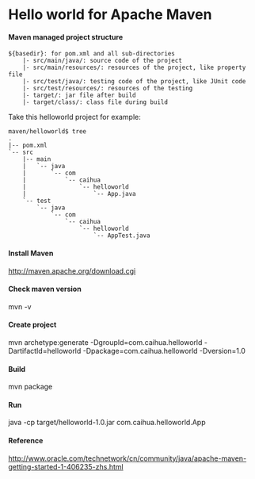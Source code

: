 Hello world for Apache Maven
============================

#### Maven managed project structure
```
${basedir}: for pom.xml and all sub-directories
    |- src/main/java/: source code of the project
    |- src/main/resources/: resources of the project, like property file
    |- src/test/java/: testing code of the project, like JUnit code
    |- src/test/resources/: resources of the testing
    |- target/: jar file after build
    |- target/class/: class file during build
```

Take this helloworld project for example:
```
maven/helloworld$ tree
.
|-- pom.xml
`-- src
    |-- main
    |   `-- java
    |       `-- com
    |           `-- caihua
    |               `-- helloworld
    |                   `-- App.java
    `-- test
        `-- java
            `-- com
                `-- caihua
                    `-- helloworld
                        `-- AppTest.java
```

#### Install Maven
http://maven.apache.org/download.cgi

#### Check maven version
mvn -v

#### Create project
mvn archetype:generate -DgroupId=com.caihua.helloworld -DartifactId=helloworld -Dpackage=com.caihua.helloworld -Dversion=1.0

#### Build
mvn package

#### Run
java -cp target/helloworld-1.0.jar com.caihua.helloworld.App

#### Reference
http://www.oracle.com/technetwork/cn/community/java/apache-maven-getting-started-1-406235-zhs.html
